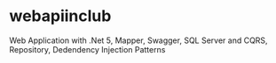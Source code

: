 # webapiinclub
Web Application with .Net 5, Mapper, Swagger, SQL Server and CQRS, Repository, Dedendency Injection Patterns
